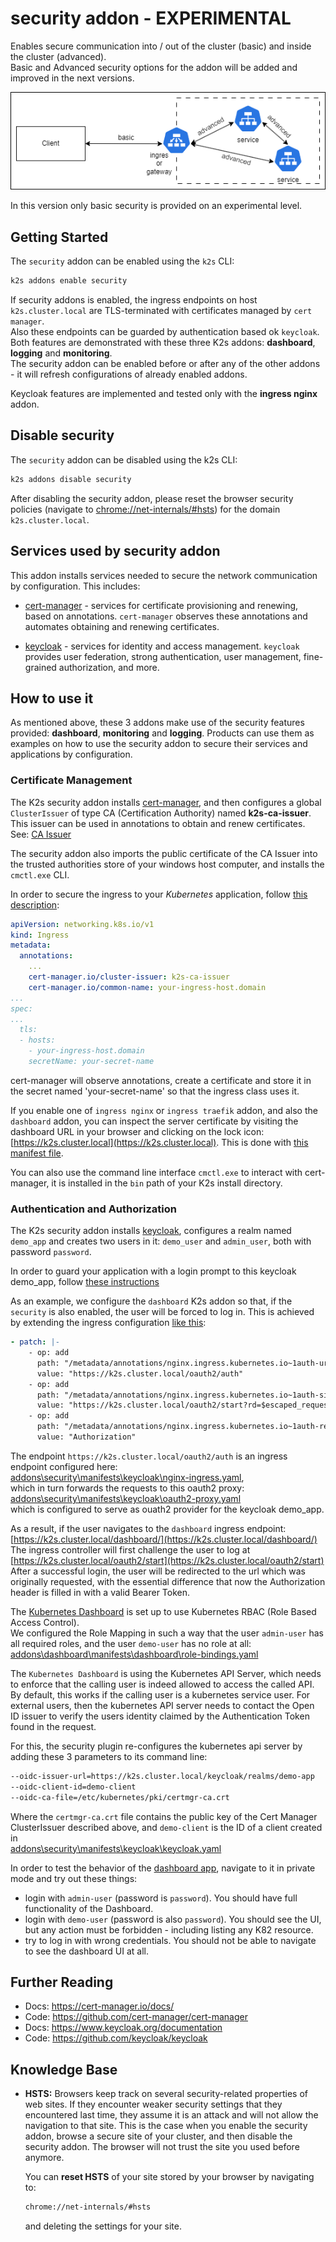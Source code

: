 <!--
SPDX-FileCopyrightText: © 2024 Siemens Healthineers AG

SPDX-License-Identifier: MIT
-->

# security addon - EXPERIMENTAL

Enables secure communication into / out of the cluster (basic) and inside the cluster (advanced).  
Basic and Advanced security options for the addon will be added and improved in the next versions.

![Upstream - downstream](doc/downstream-upstream.drawio.png)

In this version only basic security is provided on an experimental level.

## Getting Started

The `security` addon can be enabled using the `k2s` CLI:

```cmd
k2s addons enable security
```

If security addons is enabled, the ingress endpoints on host `k2s.cluster.local`
are TLS-terminated with certificates managed by `cert manager`.  
Also these endpoints can be guarded by authentication based ok `keycloak`.  
Both features are demonstrated with these three K2s addons:
**dashboard**, **logging** and **monitoring**.  
The security addon can be enabled before or after any of the other addons -
it will refresh configurations of already enabled addons.

Keycloak features are implemented and tested only with the **ingress nginx** addon.

## Disable security

The `security` addon can be disabled using the k2s CLI:

```cmd
k2s addons disable security
```

After disabling the security addon, please reset the browser security policies
(navigate to [chrome://net-internals/#hsts](chrome://net-internals/#hsts)) for
the domain `k2s.cluster.local`.

## Services used by security addon

This addon installs services needed to secure the network communication by configuration. This includes:

- [cert-manager](https://cert-manager.io/) - services for certificate
  provisioning and renewing, based on annotations. `cert-manager` observes these
  annotations and automates obtaining and renewing certificates.

- [keycloak](https://www.keycloak.org/) - services for identity and access
  management. `keycloak` provides user federation, strong authentication, user
  management, fine-grained authorization, and more.

## How to use it

As mentioned above, these 3 addons make use of the security features provided:
**dashboard**, **monitoring** and **logging**.
Products can use them as examples on how to use the security addon to
secure their services and applications by configuration.

### Certificate Management

The K2s security addon installs [cert-manager](https://cert-manager.io/docs/),
and then configures a global `ClusterIssuer` of type CA (Certification Authority) named
**k2s-ca-issuer**.
This issuer can be used in annotations to obtain and renew certificates.  
See: [CA Issuer](https://cert-manager.io/docs/configuration/ca/)

The security addon also imports the public certificate of the CA Issuer
into the trusted authorities store of your windows host computer,
and installs the `cmctl.exe` CLI.

In order to secure the ingress to your *Kubernetes* application,
follow [this description](https://cert-manager.io/docs/usage/ingress/#how-it-works):

```yaml
apiVersion: networking.k8s.io/v1
kind: Ingress
metadata:
  annotations:
    ...
    cert-manager.io/cluster-issuer: k2s-ca-issuer
    cert-manager.io/common-name: your-ingress-host.domain
...
spec:
...
  tls:
  - hosts:
    - your-ingress-host.domain
    secretName: your-secret-name
```

cert-manager will observe annotations, create a certificate and store it in the secret named
'your-secret-name' so that the ingress class uses it.

If you enable one of `ingress nginx` or `ingress traefik` addon, and also the `dashboard` addon, you can inspect the
server certificate by visiting the dashboard URL in your browser and clicking on the lock icon:
[https://k2s.cluster.local](https://k2s.cluster.local). This is done with
[this manifest file](../ingress/nginx/manifests/cluster-local-ingress.yaml).

You can also use the command line interface `cmctl.exe` to interact with cert-manager,
it is installed in the `bin` path of your K2s install directory.

### Authentication and Authorization

The K2s security addon installs [keycloak](https://www.keycloak.org/), configures a realm
named `demo_app` and creates two users in it: `demo_user` and `admin_user`,
both with password `password`.

In order to guard your application with a login prompt to this keycloak demo_app,
follow [these instructions](https://www.keycloak.org/getting-started/getting-started-kube)

As an example, we configure the `dashboard` K2s addon so that, if the `security` is also
enabled, the user will be forced to log in. This is achieved by extending the ingress
configuration [like this](../dashboard/manifests/ingress-nginx-secure/kustomization.yaml):

```yaml
- patch: |-
    - op: add
      path: "/metadata/annotations/nginx.ingress.kubernetes.io~1auth-url"
      value: "https://k2s.cluster.local/oauth2/auth"
    - op: add
      path: "/metadata/annotations/nginx.ingress.kubernetes.io~1auth-signin"
      value: "https://k2s.cluster.local/oauth2/start?rd=$escaped_request_uri"
    - op: add
      path: "/metadata/annotations/nginx.ingress.kubernetes.io~1auth-response-headers"
      value: "Authorization"
```

The endpoint `https://k2s.cluster.local/oauth2/auth` is an ingress endpoint
configured here:  
[addons\security\manifests\keycloak\nginx-ingress.yaml](manifests\keycloak\nginx-ingress.yaml),  
which in turn forwards the requests to this oauth2 proxy:  
[addons\security\manifests\keycloak\oauth2-proxy.yaml](manifests\keycloak\oauth2-proxy.yaml)  
which is configured to serve as ouath2 provider for the keycloak demo_app.

As a result, if the user navigates to the `dashboard` ingress endpoint:  
[https://k2s.cluster.local/dashboard/](https://k2s.cluster.local/dashboard/)  
The ingress controller will first challenge the user to log at  
[https://k2s.cluster.local/oauth2/start](https://k2s.cluster.local/oauth2/start)  
After a successful login, the user will be redirected to the url which was
originally requested, with the essential difference that now the Authorization
header is filled in with a valid Bearer Token.

The [Kubernetes Dashboard](https://github.com/kubernetes/dashboard/blob/master/docs/user/access-control/README.md)
is set up to use Kubernetes RBAC (Role Based Access Control).  
We configured the Role Mapping in such a way that the user `admin-user` has all
required roles, and the user `demo-user` has no role at all:  
[addons\dashboard\manifests\dashboard\role-bindings.yaml]( ..\dashboard\manifests\dashboard\role-bindings.yaml)

The `Kubernetes Dashboard` is using the Kubernetes API Server, which needs to
enforce that the calling user is indeed allowed to access the called API.
By default, this works if the calling user is a kubernetes service user.
For external users, then the kubernetes API server needs to contact the Open ID
issuer to verify the users identity claimed by the Authentication Token found in
the request.

For this, the security plugin re-configures the kubernetes api server by adding
these 3 parameters to its command line:

```cmd
--oidc-issuer-url=https://k2s.cluster.local/keycloak/realms/demo-app
--oidc-client-id=demo-client
--oidc-ca-file=/etc/kubernetes/pki/certmgr-ca.crt
```

Where the `certmgr-ca.crt` file contains the public key of the Cert Manager
ClusterIssuer described above, and `demo-client` is the ID of a client created
in  
[addons\security\manifests\keycloak\keycloak.yaml](manifests\keycloak\keycloak.yaml)

In order to test the behavior of the
[dashboard app](https://k2s.cluster.local/dashboard/),
navigate to it in private mode and try out these things:

- login with `admin-user` (password is `password`). You should have full functionality of the Dashboard.
- login with `demo-user` (password is also `password`). You should see the UI,
  but any action must be forbidden - including listing any K82 resource.
- try to log in with wrong credentials. You should not be able to navigate to
  see the dashboard UI at all.

## Further Reading

- Docs: <https://cert-manager.io/docs/>
- Code: <https://github.com/cert-manager/cert-manager>
- Docs: <https://www.keycloak.org/documentation>
- Code: <https://github.com/keycloak/keycloak>

## Knowledge Base

- **HSTS:** Browsers keep track on several security-related properties of web sites.
  If they encounter weaker security settings that they encountered last time,
  they assume it is an attack and will not allow the navigation to that site.
  This is the case when you enable the security addon, browse a secure site of
  your cluster, and then disable the security addon. The browser will not trust
  the site you used before anymore.

  You can **reset HSTS** of your site stored by your browser by navigating to:

  ```cmd
  chrome://net-internals/#hsts
  ```

  and deleting the settings for your site.
